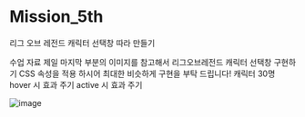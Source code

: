 # Mission_5th
리그 오브 레전드 캐릭터 선택창 따라 만들기

수업 자료 제일 마지막 부분의 이미지를 참고해서 리그오브레전드 캐릭터 선택창 구현하기
CSS 속성을 적용 하시어 최대한 비슷하게 구현을 부탁 드립니다!
캐릭터 30명
hover 시 효과 주기
active 시 효과 주기

![image](https://user-images.githubusercontent.com/78632299/175784813-b3287d43-01d7-43e9-b899-ce760a86419e.png)
